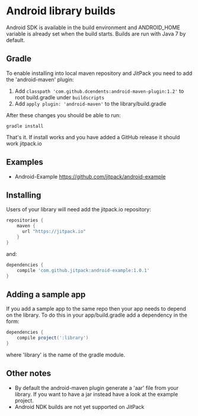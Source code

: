 # Android library builds

Android SDK is available in the build environment and ANDROID_HOME variable is already set when the build starts.
Builds are run with Java 7 by default.

## Gradle

To enable installing into local maven repository and JitPack you need to add the 'android-maven' plugin:

 1. Add `classpath 'com.github.dcendents:android-maven-plugin:1.2'` to root build.gradle under `buildscripts`
 2. Add `apply plugin: 'android-maven'` to the library/build.gradle

After these changes you should be able to run:

    gradle install
    
That's it. If install works and you have added a GitHub release it should work jitpack.io

## Examples

- Android-Example https://github.com/jitpack/android-example

## Installing

Users of your library will need add the jitpack.io repository:

```gradle
repositories {
    maven {
      url "https://jitpack.io"
    }
}
```

and:

```gradle
dependencies {
    compile 'com.github.jitpack:android-example:1.0.1'
}
```

## Adding a sample app 

If you add a sample app to the same repo then your app needs to depend on the library. To do this in your app/build.gradle add a dependency in the form:

```gradle
dependencies {
    compile project(':library')
}
```

where 'library' is the name of the gradle module.

## Other notes

- By default the android-maven plugin generate a 'aar' file from your library. If you want to have a jar instead have a look at the example project.
- Android NDK builds are not yet supported on JitPack
